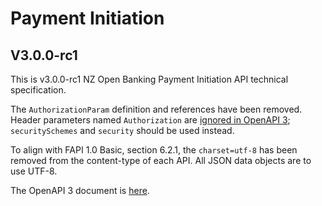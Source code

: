 # Payment Initiation

## V3.0.0-rc1

This is v3.0.0-rc1 NZ Open Banking Payment Initiation API technical specification.

The `AuthorizationParam` definition and references have been removed.  Header parameters named `Authorization` are [ignored in OpenAPI 3](https://github.com/OAI/OpenAPI-Specification/blob/main/versions/3.0.3.md#user-content-parametername); `securitySchemes` and `security` should be used instead.

To align with FAPI 1.0 Basic, section 6.2.1, the `charset=utf-8` has been removed from the content-type of each API.  All JSON data objects are to use UTF-8.

The OpenAPI 3 document is [here](payment-initiation-nz-openapi.yaml).
